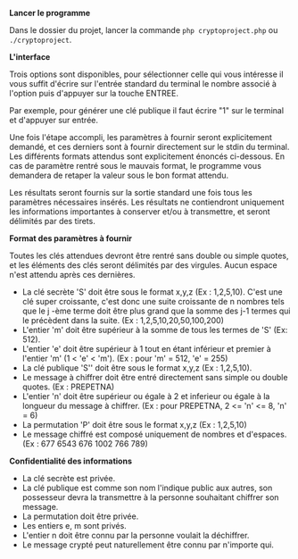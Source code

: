 **Lancer le programme**

Dans le dossier du projet, lancer la commande `php cryptoproject.php` ou `./cryptoproject`.

**L'interface**

Trois options sont disponibles, pour sélectionner celle qui vous intéresse il vous suffit d'écrire sur
l'entrée standard du terminal le nombre associé à l'option puis d'appuyer sur la touche ENTREE.

Par exemple, pour générer une clé publique il faut écrire "1" sur le terminal et d'appuyer sur entrée.

Une fois l'étape accompli, les paramètres à fournir seront explicitement demandé, et ces derniers
sont à fournir directement sur le stdin du terminal. Les différents formats attendus sont
explicitement énoncés ci-dessous. En cas de paramètre rentré sous le mauvais format, le programme
vous demandera de retaper la valeur sous le bon format attendu.

Les résultats seront fournis sur la sortie standard une fois tous les paramètres nécessaires insérés.
Les résultats ne contiendront uniquement les informations importantes à conserver et/ou à
transmettre, et seront délimités par des tirets.

**Format des paramètres à fournir**

Toutes les clés attendues devront être rentré sans double ou simple quotes, et les éléments des clés
seront délimités par des virgules. Aucun espace n'est attendu après ces dernières.

- La clé secrète 'S' doit être sous le format x,y,z (Ex : 1,2,5,10). C'est une clé super croissante,
    c'est donc une suite croissante de n nombres tels que le j -ème terme doit être plus grand
        que la somme des j-1 termes qui le précèdent dans la suite. (Ex : 1,2,5,10,20,50,100,200)
- L'entier 'm' doit être supérieur à la somme de tous les termes de 'S' (Ex: 512).
- L'entier 'e' doit être supérieur à 1 tout en étant inférieur et premier à l'entier 'm' (1 < 'e' <
	    'm'). (Ex : pour 'm' = 512, 'e' = 255)
- La clé publique 'S'' doit être sous le format x,y,z (Ex : 1,2,5,10).
- Le message à chiffrer doit être entré directement sans simple ou double quotes. (Ex :
	        PREPETNA)
- L'entier 'n' doit être supérieur ou égale à 2 et inferieur ou égale à la longueur du message à
		    chiffrer. (Ex : pour PREPETNA, 2 <= 'n' <= 8, 'n' = 6)
- La permutation 'P' doit être sous le format x,y,z (Ex : 1,2,5,10)
- Le message chiffré est composé uniquement de nombres et d'espaces. (Ex : 677 6543 676
		        1002 766 789)


**Confidentialité des informations**

- La clé secrète est privée.
- La clé publique est comme son nom l'indique public aux autres, son possesseur devra la
    transmettre à la personne souhaitant chiffrer son message.
- La permutation doit être privée.
- Les entiers e, m sont privés.
- L'entier n doit être connu par la personne voulait la déchiffrer.
- Le message crypté peut naturellement être connu par n'importe qui.
